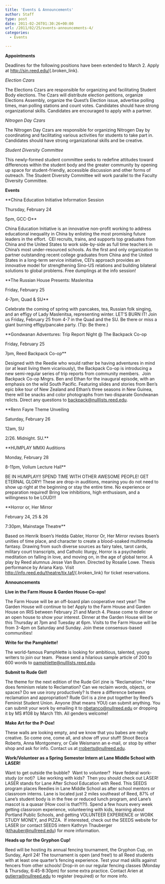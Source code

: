 ```yaml
---
title: 'Events & Announcements'
author: Staff
type: post
date: 2011-02-26T01:30:26+00:00
url: /2011/02/25/events-announcements-4/
categories:
  - Events

---
```

**Appointments**

Deadlines for the following positions have been extended to March 2. Apply at <http://sin.reed.edu/>{.broken_link}.

_Election Czars_

The Elections Czars are responsible for organizing and facilitating Student Body elections. The Czars will distribute election petitions, organize Elections Assembly, organize the Quest’s Election issue, advertise polling times, man polling stations and count votes. Candidates should have strong organizational skills. Candidates are encouraged to apply with a partner.

_Nitrogen Day Czars_

The Nitrogen Day Czars are responsible for organizing Nitrogen Day by coordinating and facilitating various activities for students to take part in. Candidates should have strong organizational skills and be creative.

_Student Diversity Committee_

This newly-formed student committee seeks to redefine attitudes toward differences within the student body and the greater community by opening up space for student-friendly, accessible discussion and other forms of outreach. The Student Diversity Committee will work parallel to the Faculty Diversity Committee.

**Events**

**China Education Initiative Information Session
  
Thursday, February 24
  
5pm, GCC-D**
  
China Education Initiative is an innovative non-profit working to address educational inequality in China by enlisting the most promising future leaders in the effort.  CEI recruits, trains, and supports top graduates from China and the United States to work side-by-side as full time teachers in China’s most under-resourced schools. As the first and only organization to partner outstanding recent college graduates from China and the United States in a long-term service initiative, CEI’s approach provides an innovative model for strengthening Sino-US relations and building bilateral solutions to global problems. Free dumplings at the info session!

**The Russian House Presents: Maslenitsa
  
Friday, February 25
  
4-7pm, Quad & SU**
  
Celebrate the coming of spring with pancakes, tea, Russian folk singing, and an effigy of Lady Maslenitsa, representing winter. LET’S BURN IT! Join us Friday, February 25 from 4-7 in the Quad and the SU. Be there or miss a giant burning effigy/pancake party. (Tip: Be there.)

**Gondwanan Adventures: Trip Report Night @ The Backpack Co-op
  
Friday, February 25
  
7pm, Reed Backpack Co-op**
  
Designed with the Reedie who would rather be having adventures in mind (or at least living them vicariously), the Backpack Co-op is introducing a new semi-regular series of trip reports from community members.  Join Backpack Co-op Mngrs. Ben and Ethan for the inaugural episode, with an emphasis on the wild South Pacific. Featuring slides and stories from Ben’s epic bike tour of New Zealand and Ethan’s three seasons in New Guinea, there will be snacks and color photographs from two disparate Gondwanan relicts. Direct any questions to [&#x62;&#x61;&#x63;&#x6b;&#x70;&#x61;&#x63;&#x6b;&#x40;<span class="oe_displaynone">null</span>&#x6c;&#x69;&#x73;&#x74;&#x73;&#x2e;&#x72;&#x65;&#x65;&#x64;&#x2e;&#x65;&#x64;&#x75;][1].

**Renn Fayre Theme Unveiling
  
Saturday, February 26
  
12am, SU
  
2/26. Midnight. SU.**

**HUMPLAY MMXI Auditions
  
Monday, February 28
  
8-11pm, Vollum Lecture Hall**
  
BE IN HUMPLAY!! SPEND TIME WITH OTHER AWESOME PEOPLE! GET ETERNAL GLORY! These are drop-in auditions, meaning you do not need to show up right at the beginning or stay the entire time. No experience or preparation required! Bring low inhibitions, high enthusiasm, and a willingness to be LOUD!!!

**Horror or, Her Mirror
  
February 24, 25 & 26
  
7:30pm, Mainstage Theatre**
  
Based on Henrik Ibsen’s Hedda Gabler, Horror Or, Her Mirror revises Ibsen’s unities of time place, and character to create a blood-soaked multimedia fantasy. Drawing from such diverse sources as fairy tales, tarot cards, military court transcripts, and Catholic liturgy, Horror is a psychedelic meditation on falling in love, and moving on, in the age of global terror. A play by Reed alumnus Jesse Van Buren. Directed by Rosalie Lowe. Thesis performance by Ariana Karp. Visit <http://info.reed.edu/theatre/tix.taf/>{.broken_link} for ticket reservations.

**Announcements**

**Live in the Farm House & Garden House Co-ops!**
  
The Farm House will be an off-board plan cooperative next year! The Garden House will continue to be! Apply to the Farm House and Garden House on IRIS between February 21 and March 4. Please come to dinner or an open house to show your interest. Dinner at the Garden House will be this Thursday at 7pm and Tuesday at 6pm. Visits to the Farm House will be from 3-4pm on Saturday and Sunday. Join these consensus-based communities!

**Write for the Pamphlette!**
  
The world-famous Pamphlette is looking for ambitious, talented, young writers to join our team.  Please send a hilarious sample article of 200 to 600 words to [&#x70;&#x61;&#x6d;&#x70;&#x68;&#x6c;&#x65;&#x74;&#x74;&#x65;&#x40;<span class="oe_displaynone">null</span>&#x6c;&#x69;&#x73;&#x74;&#x73;&#x2e;&#x72;&#x65;&#x65;&#x64;&#x2e;&#x65;&#x64;&#x75;][2].

**Submit to Rude Girl!**
  
The theme for the next edition of the Rude Girl zine is &#8220;Reclamation.” How does feminism relate to Reclamation? Can we reclaim words, objects, or spaces? Do we use irony productively? Is there a difference between reclamation and appropriation? Rude Girl is a zine put together by Reed&#8217;s Feminist Student Union. Anyone (that means YOU) can submit anything. You can submit your work by emailing it to [&#x6e;&#x62;&#x65;&#x74;&#x61;&#x6e;&#x63;&#x6f;&#x40;<span class="oe_displaynone">null</span>&#x72;&#x65;&#x65;&#x64;&#x2e;&#x65;&#x64;&#x75;][3] or dropping it by MS #108 by March 11th. All genders welcome!

**Make Art for the P-Dox!**
  
These walls are looking empty, and we know that you babes are really creative. So come one, come all, and show off your stuff! Shoot Becca Roberts, Anna Montgomery, or Cale Weismann an e-mail, or stop by either shop and ask for info. Contact us at [&#x72;&#x72;&#x6f;&#x62;&#x65;&#x72;&#x74;&#x73;&#x40;<span class="oe_displaynone">null</span>&#x72;&#x65;&#x65;&#x64;&#x2e;&#x65;&#x64;&#x75;][4].

**Work/Volunteer as a Spring Semester Intern at Lane Middle School with LASER!**
  
Want to get outside the bubble?  Want to volunteer?  Have federal work-study (or not)?  Like working with kids?  Then you should check out LASER!  LASER stands for Lane After School Education with Reed. This SEEDS program places Reedies in Lane Middle School as after school mentors or classroom interns. Lane is located just 2 miles southeast of Reed, 87% of Lane’s student body is in the free or reduced lunch program, and Lane’s mascot is a quasar (How cool is that?!?!). Spend a few hours every week getting classroom experience, volunteering with kids, learning about Portland Public Schools, and getting VOLUNTEER EXPERIENCE or WORK STUDY MONEY, and PIZZA.  If interested, check out the SEEDS website for LASER (or contact SEEDS intern Kathryn Thauberger ([&#x6b;&#x74;&#x68;&#x61;&#x75;&#x62;&#x65;&#x72;&#x40;<span class="oe_displaynone">null</span>&#x72;&#x65;&#x65;&#x64;&#x2e;&#x65;&#x64;&#x75;][5]) for more information.

**Heads up for the Gryphon Cup!**
  
Reed will be hosting its annual fencing tournament, the Gryphon Cup, on Sunday, April 24! The tournament is open (and free!) to all Reed students with at least one quarter’s fencing experience. Test your mad skills against fencers from other schools! Drop-in on our regular fencing classes (Monday & Thursday, 6:45-8:30pm) for some extra practice. Contact Arien at [&#x67;&#x75;&#x74;&#x69;&#x65;&#x72;&#x72;&#x61;&#x40;<span class="oe_displaynone">null</span>&#x72;&#x65;&#x65;&#x64;&#x2e;&#x65;&#x64;&#x75;][6] to register (required) or for more info.

 [1]: mailto:&#x62;&#x61;&#x63;&#x6b;&#x70;&#x61;&#x63;&#x6b;&#x40;&#x6c;&#x69;&#x73;&#x74;&#x73;&#x2e;&#x72;&#x65;&#x65;&#x64;&#x2e;&#x65;&#x64;&#x75;
 [2]: mailto:&#x70;&#x61;&#x6d;&#x70;&#x68;&#x6c;&#x65;&#x74;&#x74;&#x65;&#x40;&#x6c;&#x69;&#x73;&#x74;&#x73;&#x2e;&#x72;&#x65;&#x65;&#x64;&#x2e;&#x65;&#x64;&#x75;
 [3]: mailto:&#x6e;&#x62;&#x65;&#x74;&#x61;&#x6e;&#x63;&#x6f;&#x40;&#x72;&#x65;&#x65;&#x64;&#x2e;&#x65;&#x64;&#x75;
 [4]: mailto:&#x72;&#x72;&#x6f;&#x62;&#x65;&#x72;&#x74;&#x73;&#x40;&#x72;&#x65;&#x65;&#x64;&#x2e;&#x65;&#x64;&#x75;
 [5]: mailto:&#x6b;&#x74;&#x68;&#x61;&#x75;&#x62;&#x65;&#x72;&#x40;&#x72;&#x65;&#x65;&#x64;&#x2e;&#x65;&#x64;&#x75;
 [6]: mailto:&#x67;&#x75;&#x74;&#x69;&#x65;&#x72;&#x72;&#x61;&#x40;&#x72;&#x65;&#x65;&#x64;&#x2e;&#x65;&#x64;&#x75;